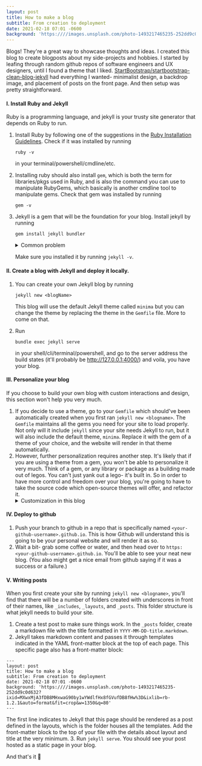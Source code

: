 ```yaml
---
layout: post
title: How to make a blog
subtitle: From creation to deployment
date: 2021-02-18 07:01 -0600
background: 'https:////images.unsplash.com/photo-1493217465235-252dd9c0d632?ixid=MXwxMjA3fDB8MHxwaG90by1wYWdlfHx8fGVufDB8fHw%3D&ixlib=rb-1.2.1&auto=format&fit=crop&w=1350&q=80'
---
```

Blogs! They're a great way to showcase thoughts and ideas. I created this blog to create blogposts about my side-projects and hobbies.
I started by leafing through random github repos of software engineers and UX designers, until I found a theme that I liked. [StartBootstrap/startbootstrap-clean-blog-jekyll](https://www.google.com/search?client=firefox-b-1-d&q=StartBootstrap%2Fstartbootstrap-clean-blog-jekyll+) had everything I wanted- minimalist design, a backdrop image, and placement of posts on the front page. 
And then setup was pretty straightforward. 

#### I. Install Ruby and Jekyll
Ruby is a programming language, and jekyll is your trusty site generator that depends on Ruby to run. 
1. Install Ruby by following one of the suggestions in the [Ruby Installation Guidelines](https://www.ruby-lang.org/en/documentation/installation/). Check if it was installed by running 

    ```ruby -v``` 

    in your terminal/powershell/cmdline/etc.
2. Installing ruby should also install `gem`, which is both the term for libraries/pkgs used in Ruby, and is also the command you can use to manipulate RubyGems, which basically is another cmdline tool to manipulate gems. Check that gem was installed by running 

    ```gem -v```
3. Jekyll is a gem that will be the foundation for your blog. Install jekyll by running

    ```gem install jekyll bundler```
   
    <details>
    <summary>Common problem</summary>
       If you run into errors, prepare to spend some time fixing the dependencies between ruby, gem, and jekyll. For me, compilation was failing because there were two versions of ruby installed on my machine. The wrong one was being referenced each time I tried to compile. I changed the path of the ruby being called so that it led to the more recent version, and then deleted the old version of ruby, which fixed the problem.
    </details>

    Make sure you installed it by running `jekyll -v`.

#### II. Create a blog with Jekyll and deploy it locally.
1. You can create your own Jekyll blog by running

    ```jekyll new <blogName>```
    
    This blog will use the default Jekyll theme called `minima` but you can change the theme by replacing the theme in the `Gemfile` file. More to come on that.
2. Run 

    ```bundle exec jekyll serve``` 
    
    in your shell/cli/terminal/powershell, and go to the server address the build states (it'll probably be http://127.0.0.1:4000/)    and voila, you have your blog. 

#### III. Personalize your blog
If you choose to build your own blog with custom interactions and design, this section won't help you very much. 
1. If you decide to use a theme, go to your `Gemfile` which should've been automatically created when you first ran `jekyll new <blogname>`. The `Gemfile` maintains all the gems you need for your site to load properly. Not only will it include `jekyll` since your site needs Jekyll to run, but it will also include the default theme, `minima`. Replace it with the gem of a theme of your choice, and the website will render in that theme automatically. 
2. However, further personalization requires another step. It's likely that if you are using a theme from a gem, you won't be able to personalize it very much. Think of a gem, or any library or package as a building made out of legos. You can't just yank out a lego- it's built in. So in order to have more control and freedom over your blog, you're going to have to take the source code which open-source themes will offer, and refactor it. <br/>
    <details>
        <summary>Customization in this blog</summary>
        For myself, I didn't want the 'contact' tab. It was broken when I first deployed my blog locally, and for it to work, I needed to sign up to an email service. Having a broken feature on the UI seemed like a big flaw on my blog, so I decided to take it out. (I also wanted to change the font and some of the layout templates). <br/>
        So find out what files do what. What I did, was I found out that there were files that were specifically there to make the theme a gem, and files that actually made up the blog and its features. I just needed to keep the latter. 
        Another customization that a lot of people (myself included) like to do is on the css files. It's there you can control most of the visual aspects of your blog, such as font size and type, margin, kerning, etc. Most themes employ bootstrap which has its own css file that the build generates and uses. If you want to override this, [do not modify the bootstrap.css file, and instead, create your own css file and place it beneath the reference to the bootstrap.css file](https://stackoverflow.com/questions/8596794/customizing-bootstrap-css-template)
    </details>


#### IV. Deploy to github
1. Push your branch to github in a repo that is specifically named `<your-github-username>.github.io`. This is how Github will understand this is going to be your personal website and will render it as so. 
2. Wait a bit- grab some coffee or water, and then head over to `https:<your-github-username>.github.io`. You'll be able to see your neat new blog. (You also might get a nice email from github saying if it was a success or a failure.)

#### V. Writing posts
When you first create your site by running `jekyll new <blogname>`, you'll find that there will be a number of folders created with underscores in front of their names, like `_includes`, `_layouts`, and `_posts`. This folder structure is what jekyll needs to build your site. 
1. Create a test post to make sure things work. In the `_posts` folder, create a markdown file with the title formatted in `YYYY-MM-DD-title.markdown`. 
2. Jekyll takes markdown content and passes it through templates indicated in the YAML front-matter block at the top of each page. This specific page also has a front-matter block: 
```
---
layout: post
title: How to make a blog
subtitle: From creation to deployment
date: 2021-02-18 07:01 -0600
background: 'https:////images.unsplash.com/photo-1493217465235-252dd9c0d632?ixid=MXwxMjA3fDB8MHxwaG90by1wYWdlfHx8fGVufDB8fHw%3D&ixlib=rb-1.2.1&auto=format&fit=crop&w=1350&q=80'
---
```
The first line indicates to Jekyll that this page should be rendered as a post defined in the layouts, which is the folder houses all the templates. Add the front-matter block to the top of your file with the details about layout and title at the very minimum.
3. Run `jekyll serve`. You should see your post hosted as a static page in your blog.

And that's it 👏
